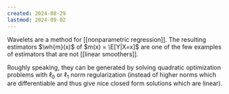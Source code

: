 ```yaml
---
created: 2024-08-29
lastmod: 2024-09-02
---
```

Wavelets are a method for [[nonparametric regression]]. The resulting estimators $\wh{m}(x)$ of $m(x) = \E[Y|X=x]$ are one of the few examples of estimators that are not [[linear smoothers]]. 

Roughly speaking, they can be generated by solving quadratic optimization problems with $\ell_0$ or $\ell_1$ norm regularization (instead of higher norms which are differentiable and thus give nice closed form solutions which are linear). 
